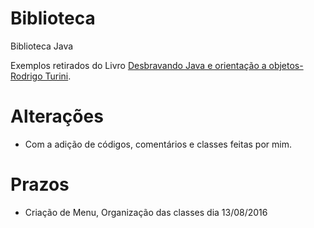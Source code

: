 # Biblioteca

Biblioteca Java 

 Exemplos retirados do Livro [Desbravando Java e orientação a objetos- Rodrigo Turini](https://www.casadocodigo.com.br/products/livro-orientacao-objetos-java).
 
# Alterações  
 
- Com a adição de códigos, comentários e classes feitas por mim.


# Prazos 

 - Criação de Menu, Organização das classes dia 13/08/2016 
 
